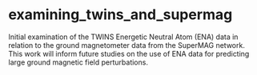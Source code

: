 # examining_twins_and_supermag
Initial examination of the TWINS Energetic Neutral Atom (ENA) data in relation to the ground magnetometer data from the SuperMAG network. This work will inform future studies on the use of ENA data for predicting large ground magnetic field perturbations.

